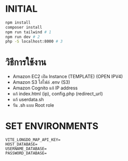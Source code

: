 # INITIAL
```bash
npm install
composer install
npm run tailwind # 1
npm run dev # 2
php -S localhost:8000 # 3
```

# วิธีการใช้งาน
- Amazon EC2 เปิด Instance (TEMPLATE) (OPEN IPV4)
- Amazon S3 ใส่ไฟล์ .env (S3)
- Amazon Cognito แก้ IP address
- แก้ index.html (ip), config.php (redirect_url)
- แก้ userdata.sh
- รัน .sh แบบ Root role

# SET ENVIRONMENTS
```
VITE_LONGDO_MAP_API_KEY=
HOST_DATABASE=
USERNAME_DATABASE=
PASSWORD_DATABASE=
```